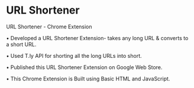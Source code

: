 # URL Shortener

URL Shortener - Chrome Extension

• Developed a URL Shortener Extension- takes any long URL & converts to a short URL.

• Used T.ly API for shorting all the long URLs into short.

• Published this URL Shortener Extension on Google Web Store.

• This Chrome Extension is Built using Basic HTML and JavaScript.


